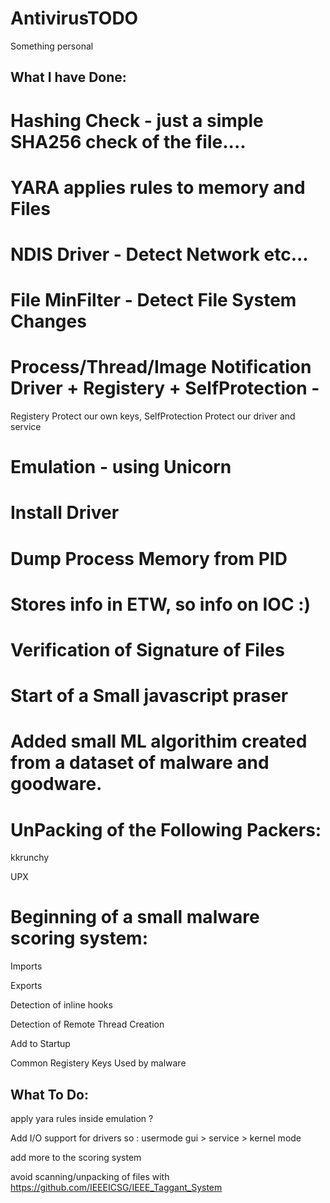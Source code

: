 # AntivirusTODO
Something personal


## What I have Done:

# Hashing Check - just a simple SHA256 check of the file....

# YARA applies rules to memory and Files


# NDIS Driver - Detect Network etc...

# File MinFilter - Detect File System Changes

# Process/Thread/Image Notification Driver + Registery + SelfProtection - 

Registery Protect our own keys, SelfProtection Protect our driver and service


# Emulation - using Unicorn 

# Install Driver

# Dump Process Memory from PID

# Stores info in ETW, so info on IOC :)

# Verification of Signature of Files

# Start of a Small javascript praser

# Added small ML algorithim created from a dataset of malware and goodware.

# UnPacking of the Following Packers:

kkrunchy

UPX

# Beginning of a small malware scoring system:

Imports

Exports

Detection of inline hooks 

Detection of Remote Thread Creation 

Add to Startup

Common Registery Keys Used by malware




## What To Do:

apply yara rules inside emulation ?


Add I/O support for drivers so : usermode gui > service > kernel mode


add more to the scoring system

avoid scanning/unpacking  of files with https://github.com/IEEEICSG/IEEE_Taggant_System

